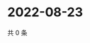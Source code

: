 # 2022-08-23

共 0 条

<!-- BEGIN WEIBO -->
<!-- 最后更新时间 Tue Aug 23 2022 12:12:57 GMT+0800 (China Standard Time) -->

<!-- END WEIBO -->
